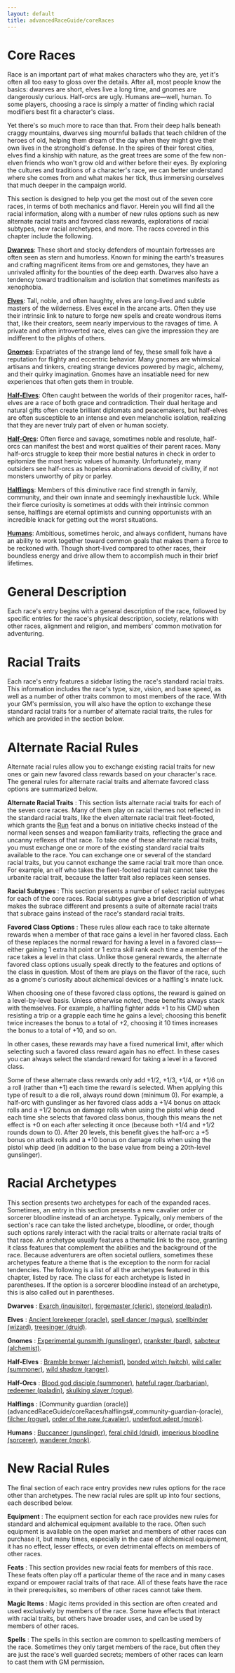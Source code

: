 ```yaml
---
layout: default
title: advancedRaceGuide/coreRaces
---
```

# Core Races

Race is an important part of what makes characters who they are, yet it's often all too easy to gloss over the details. After all, most people know the basics: dwarves are short, elves live a long time, and gnomes are dangerously curious. Half-orcs are ugly. Humans are—well, human. To some players, choosing a race is simply a matter of finding which racial modifiers best fit a character's class.

Yet there's so much more to race than that. From their deep halls beneath craggy mountains, dwarves sing mournful ballads that teach children of the heroes of old, helping them dream of the day when they might give their own lives in the stronghold's defense. In the spires of their forest cities, elves find a kinship with nature, as the great trees are some of the few non-elven friends who won't grow old and wither before their eyes. By exploring the cultures and traditions of a character's race, we can better understand where she comes from and what makes her tick, thus immersing ourselves that much deeper in the campaign world.

This section is designed to help you get the most out of the seven core races, in terms of both mechanics and flavor. Herein you will find all the racial information, along with a number of new rules options such as new alternate racial traits and favored class rewards, explorations of racial subtypes, new racial archetypes, and more. The races covered in this chapter include the following.

[**Dwarves**](advancedRaceGuide/coreRaces/dwarves): These short and stocky defenders of mountain fortresses are often seen as stern and humorless. Known for mining the earth's treasures and crafting magnificent items from ore and gemstones, they have an unrivaled affinity for the bounties of the deep earth. Dwarves also have a tendency toward traditionalism and isolation that sometimes manifests as xenophobia.

[**Elves**](advancedRaceGuide/coreRaces/elves): Tall, noble, and often haughty, elves are long-lived and subtle masters of the wilderness. Elves excel in the arcane arts. Often they use their intrinsic link to nature to forge new spells and create wondrous items that, like their creators, seem nearly impervious to the ravages of time. A private and often introverted race, elves can give the impression they are indifferent to the plights of others.

[**Gnomes**](advancedRaceGuide/coreRaces/gnomes): Expatriates of the strange land of fey, these small folk have a reputation for flighty and eccentric behavior. Many gnomes are whimsical artisans and tinkers, creating strange devices powered by magic, alchemy, and their quirky imagination. Gnomes have an insatiable need for new experiences that often gets them in trouble.

[**Half-Elves**](advancedRaceGuide/coreRaces/halfElves): Often caught between the worlds of their progenitor races, half-elves are a race of both grace and contradiction. Their dual heritage and natural gifts often create brilliant diplomats and peacemakers, but half-elves are often susceptible to an intense and even melancholic isolation, realizing that they are never truly part of elven or human society.

[**Half-Orcs**](advancedRaceGuide/coreRaces/halfOrcs): Often fierce and savage, sometimes noble and resolute, half-orcs can manifest the best and worst qualities of their parent races. Many half-orcs struggle to keep their more bestial natures in check in order to epitomize the most heroic values of humanity. Unfortunately, many outsiders see half-orcs as hopeless abominations devoid of civility, if not monsters unworthy of pity or parley.

[**Halflings**](advancedRaceGuide/coreRaces/halflings): Members of this diminutive race find strength in family, community, and their own innate and seemingly inexhaustible luck. While their fierce curiosity is sometimes at odds with their intrinsic common sense, halflings are eternal optimists and cunning opportunists with an incredible knack for getting out the worst situations.

[**Humans**](advancedRaceGuide/coreRaces/humans): Ambitious, sometimes heroic, and always confident, humans have an ability to work together toward common goals that makes them a force to be reckoned with. Though short-lived compared to other races, their boundless energy and drive allow them to accomplish much in their brief lifetimes.

# General Description

Each race's entry begins with a general description of the race, followed by specific entries for the race's physical description, society, relations with other races, alignment and religion, and members' common motivation for adventuring.

# Racial Traits

Each race's entry features a sidebar listing the race's standard racial traits. This information includes the race's type, size, vision, and base speed, as well as a number of other traits common to most members of the race. With your GM's permission, you will also have the option to exchange these standard racial traits for a number of alternate racial traits, the rules for which are provided in the section below.

# Alternate Racial Rules

Alternate racial rules allow you to exchange existing racial traits for new ones or gain new favored class rewards based on your character's race. The general rules for alternate racial traits and alternate favored class options are summarized below.

**Alternate Racial Traits** : This section lists alternate racial traits for each of the seven core races. Many of them play on racial themes not reflected in the standard racial traits, like the elven alternate racial trait fleet-footed, which grants the [Run](feats#_run) feat and a bonus on initiative checks instead of the normal keen senses and weapon familiarity traits, reflecting the grace and uncanny reflexes of that race. To take one of these alternate racial traits, you must exchange one or more of the existing standard racial traits available to the race. You can exchange one or several of the standard racial traits, but you cannot exchange the same racial trait more than once. For example, an elf who takes the fleet-footed racial trait cannot take the urbanite racial trait, because the latter trait also replaces keen senses.

**Racial Subtypes** : This section presents a number of select racial subtypes for each of the core races. Racial subtypes give a brief description of what makes the subrace different and presents a suite of alternate racial traits that subrace gains instead of the race's standard racial traits.

**Favored Class Options** : These rules allow each race to take alternate rewards when a member of that race gains a level in her favored class. Each of these replaces the normal reward for having a level in a favored class—either gaining 1 extra hit point or 1 extra skill rank each time a member of the race takes a level in that class. Unlike those general rewards, the alternate favored class options usually speak directly to the features and options of the class in question. Most of them are plays on the flavor of the race, such as a gnome's curiosity about alchemical devices or a halfling's innate luck.

When choosing one of these favored class options, the reward is gained on a level-by-level basis. Unless otherwise noted, these benefits always stack with themselves. For example, a halfling fighter adds +1 to his CMD when resisting a trip or a grapple each time he gains a level; choosing this benefit twice increases the bonus to a total of +2, choosing it 10 times increases the bonus to a total of +10, and so on.

In other cases, these rewards may have a fixed numerical limit, after which selecting such a favored class reward again has no effect. In these cases you can always select the standard reward for taking a level in a favored class.

Some of these alternate class rewards only add +1/2, +1/3, +1/4, or +1/6 on a roll (rather than +1) each time the reward is selected. When applying this type of result to a die roll, always round down (minimum 0). For example, a half-orc with gunslinger as her favored class adds a +1/4 bonus on attack rolls and a +1/2 bonus on damage rolls when using the pistol whip deed each time she selects that favored class bonus, though this means the net effect is +0 on each after selecting it once (because both +1/4 and +1/2 rounds down to 0). After 20 levels, this benefit gives the half-orc a +5 bonus on attack rolls and a +10 bonus on damage rolls when using the pistol whip deed (in addition to the base value from being a 20th-level gunslinger).

# Racial Archetypes

This section presents two archetypes for each of the expanded races. Sometimes, an entry in this section presents a new cavalier order or sorcerer bloodline instead of an archetype. Typically, only members of the section's race can take the listed archetype, bloodline, or order, though such options rarely interact with the racial traits or alternate racial traits of that race. An archetype usually features a thematic link to the race, granting it class features that complement the abilities and the background of the race. Because adventurers are often societal outliers, sometimes these archetypes feature a theme that is the exception to the norm for racial tendencies. The following is a list of all the archetypes featured in this chapter, listed by race. The class for each archetype is listed in parentheses. If the option is a sorcerer bloodline instead of an archetype, this is also called out in parentheses.

**Dwarves** : [Exarch (inquisitor)](advancedRaceGuide/coreRaces/dwarves#_exarch-(inquisitor)), [forgemaster (cleric)](advancedRaceGuide/coreRaces/dwarves#_forgemaster-(cleric)), [stonelord (paladin)](advancedRaceGuide/coreRaces/dwarves#_stonelord-(paladin)).

**Elves** : [Ancient lorekeeper (oracle)](advancedRaceGuide/coreRaces/elves#_ancient-lorekeeper-(oracle)), [spell dancer (magus)](advancedRaceGuide/coreRaces/elves#_spell-dancer-(magus)), [spellbinder (wizard)](advancedRaceGuide/coreRaces/elves#_spellbinder-(wizard)), [treesinger (druid)](advancedRaceGuide/coreRaces/elves#_treesinger-(druid)).

**Gnomes** : [Experimental gunsmith (gunslinger)](advancedRaceGuide/coreRaces/gnomes#_experimental-gunsmith-(gunslinger)), [prankster (bard)](advancedRaceGuide/coreRaces/gnomes#_prankster-(bard)), [saboteur (alchemist)](advancedRaceGuide/coreRaces/gnomes#_saboteur-(alchemist)).

**Half-Elves** : [Bramble brewer (alchemist)](advancedRaceGuide/coreRaces/halfElves#_bramble-brewer-(alchemist)), [bonded witch (witch)](advancedRaceGuide/coreRaces/halfElves#_bonded-witch-(witch)), [wild caller (summoner)](advancedRaceGuide/coreRaces/halfElves#_wild-caller-(summoner)), [wild shadow (ranger)](advancedRaceGuide/coreRaces/halfElves#_wild-shadow-(ranger)).

**Half-Orcs** : [Blood god disciple (summoner)](advancedRaceGuide/coreRaces/halfOrcs#_blood-god-disciple-(summoner)), [hateful rager (barbarian)](advancedRaceGuide/coreRaces/halfOrcs#_hateful-rager-(barbarian)), [redeemer (paladin)](advancedRaceGuide/coreRaces/halfOrcs#_redeemer-(paladin)), [skulking slayer (rogue)](advancedRaceGuide/coreRaces/halfOrcs#_skulking-slayer-(rogue)).

**Halflings** : [Community guardian (oracle)](advancedRaceGuide/coreRaces/halflings#_community-guardian-(oracle), [filcher (rogue)](advancedRaceGuide/coreRaces/halflings#_filcher-(rogue)), [order of the paw (cavalier)](advancedRaceGuide/coreRaces/halflings#_order-of-the-paw-(cavalier)), [underfoot adept (monk)](advancedRaceGuide/coreRaces/halflings#_underfoot-adept-(monk)).

**Humans** : [Buccaneer (gunslinger)](advancedRaceGuide/coreRaces/humans#_buccaneer-(gunslinger)), [feral child (druid)](advancedRaceGuide/coreRaces/humans#_feral-child-(druid)), [imperious bloodline (sorcerer)](advancedRaceGuide/coreRaces/humans#_imperious-bloodline-(sorcerer)), [wanderer (monk)](advancedRaceGuide/coreRaces/humans#_wanderer-(monk)).

# New Racial Rules

The final section of each race entry provides new rules options for the race other than archetypes. The new racial rules are split up into four sections, each described below.

**Equipment** : The equipment section for each race provides new rules for standard and alchemical equipment available to the race. Often such equipment is available on the open market and members of other races can purchase it, but many times, especially in the case of alchemical equipment, it has no effect, lesser effects, or even detrimental effects on members of other races.

**Feats** : This section provides new racial feats for members of this race. These feats often play off a particular theme of the race and in many cases expand or empower racial traits of that race. All of these feats have the race in their prerequisites, so members of other races cannot take them.

**Magic Items** : Magic items provided in this section are often created and used exclusively by members of the race. Some have effects that interact with racial traits, but others have broader uses, and can be used by members of other races.

**Spells** : The spells in this section are common to spellcasting members of the race. Sometimes they only target members of the race, but often they are just the race's well guarded secrets; members of other races can learn to cast them with GM permission.

